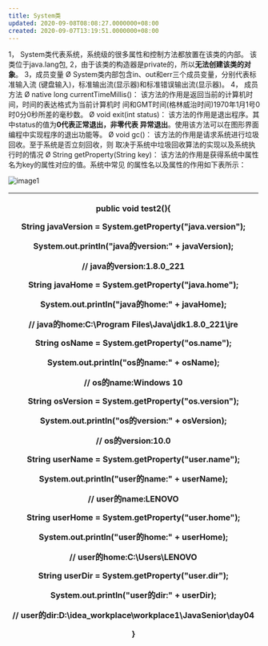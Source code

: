 ```yaml
---
title: System类
updated: 2020-09-08T08:08:27.0000000+08:00
created: 2020-09-07T13:19:51.0000000+08:00
---
```


1， System类代表系统，系统级的很多属性和控制方法都放置在该类的内部。 该类位于java.lang包,
2，由于该类的构造器是private的，所以**无法创建该类的对象**。
3，成员变量
Ø System类内部包含in、out和err三个成员变量，分别代表标准输入流 (键盘输入)，标准输出流(显示器)和标准错误输出流(显示器)。
4， 成员方法
Ø native long currentTimeMillis()： 该方法的作用是返回当前的计算机时间，时间的表达格式为当前计算机时 间和GMT时间(格林威治时间)1970年1月1号0时0分0秒所差的毫秒数。
Ø void exit(int status)： 该方法的作用是退出程序。其中status的值为**0代表正常退出，非零代表 异常退出**。使用该方法可以在图形界面编程中实现程序的退出功能等。
Ø void gc()： 该方法的作用是请求系统进行垃圾回收。至于系统是否立刻回收，则 取决于系统中垃圾回收算法的实现以及系统执行时的情况
Ø String getProperty(String key)： 该方法的作用是获得系统中属性名为key的属性对应的值。系统中常见 的属性名以及属性的作用如下表所示：

![image1](../../../assets/9a044db4140e45ba91c61dde49b29128.png)

<table>
<colgroup>
<col style="width: 100%" />
</colgroup>
<thead>
<tr class="header">
<th><p>public void test2(){</p>
<p>String javaVersion = System.getProperty("java.version");</p>
<p>System.out.println("java的version:" + javaVersion);</p>
<p>// java的version:1.8.0_221</p>
<p>String javaHome = System.getProperty("java.home");</p>
<p>System.out.println("java的home:" + javaHome);</p>
<p>// java的home:C:\Program Files\Java\jdk1.8.0_221\jre</p>
<p>String osName = System.getProperty("os.name");</p>
<p>System.out.println("os的name:" + osName);</p>
<p>// os的name:Windows 10</p>
<p>String osVersion = System.getProperty("os.version");</p>
<p>System.out.println("os的version:" + osVersion);</p>
<p>// os的version:10.0</p>
<p>String userName = System.getProperty("user.name");</p>
<p>System.out.println("user的name:" + userName);</p>
<p>// user的name:LENOVO</p>
<p>String userHome = System.getProperty("user.home");</p>
<p>System.out.println("user的home:" + userHome);</p>
<p>// user的home:C:\Users\LENOVO</p>
<p>String userDir = System.getProperty("user.dir");</p>
<p>System.out.println("user的dir:" + userDir);</p>
<p>// user的dir:D:\idea_workplace\workplace1\JavaSenior\day04</p>
<p>}</p>
<p></p></th>
</tr>
</thead>
<tbody>
</tbody>
</table>

